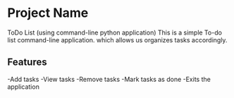 # Project Name
ToDo List (using command-line python application)
This is a simple To-do list command-line application.
which allows us organizes tasks accordingly.

## Features
-Add tasks
-View tasks
-Remove tasks
-Mark tasks as done
-Exits the application
